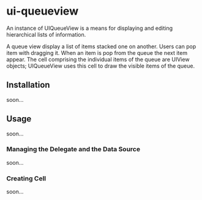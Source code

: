 # ui-queueview

An instance of UIQueueView  is a means for displaying and editing hierarchical lists of information.

A queue view display a list of items stacked one on another. Users can pop item with dragging it. When an item is pop from the queue the next item appear.
The cell comprising the individual items of the queue are UIView objects; UIQueueView uses this cell to draw the visible items of the queue.

## Installation
soon...

## Usage
soon...

### Managing the Delegate and the Data Source
soon...

### Creating Cell
soon...
